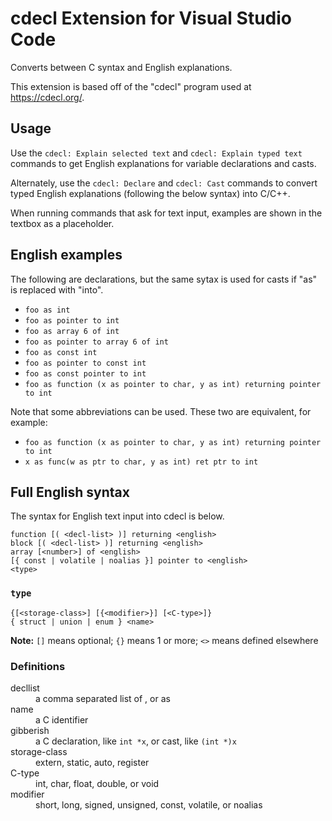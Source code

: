 # cdecl Extension for Visual Studio Code

Converts between C syntax and English explanations.

This extension is based off of the "cdecl" program used at https://cdecl.org/.

## Usage

Use the `cdecl: Explain selected text` and `cdecl: Explain typed text` commands to get English explanations for variable declarations and casts.

Alternately, use the `cdecl: Declare` and `cdecl: Cast` commands to convert typed English explanations (following the below syntax) into C/C++.

When running commands that ask for text input, examples are shown in the textbox as a placeholder.

## English examples

The following are declarations, but the same sytax is used for casts if "as" is replaced with "into".

- `foo as int`
- `foo as pointer to int`
- `foo as array 6 of int`
- `foo as pointer to array 6 of int`
- `foo as const int`
- `foo as pointer to const int`
- `foo as const pointer to int`
- `foo as function (x as pointer to char, y as int) returning pointer to int`


Note that some abbreviations can be used. These two are equivalent, for example:
- `foo as function (x as pointer to char, y as int) returning pointer to int`
- `x as func(w as ptr to char, y as int) ret ptr to int`



## Full English syntax

The syntax for English text input into cdecl is below.

```
function [( <decl-list> )] returning <english>
block [( <decl-list> )] returning <english>
array [<number>] of <english>
[{ const | volatile | noalias }] pointer to <english>
<type>
```

### `type`
```
{[<storage-class>] [{<modifier>}] [<C-type>]}
{ struct | union | enum } <name>
```

**Note:** `[]` means optional; `{}` means 1 or more; `<>` means defined elsewhere

### Definitions
<dl>
  <dt>decllist</dt>
  <dd>a comma separated list of <name>, <english> or <name> as <english></dd>

  <dt>name</dt>
  <dd>a C identifier</dd>

  <dt>gibberish</dt>
  <dd>a C declaration, like <code>int *x</code>, or cast, like <code>(int *)x</code></dd>

  <dt>storage-class</dt>
  <dd>extern, static, auto, register</dd>
  
  <dt>C-type</dt>
  <dd>int, char, float, double, or void</dd>
  
  <dt>modifier</dt>
  <dd>short, long, signed, unsigned, const, volatile, or noalias</dd>
</dl>